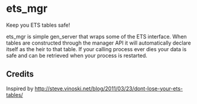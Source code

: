 ets_mgr
=======

Keep you ETS tables safe!

ets\_mgr is simple gen\_server that wraps some of the ETS interface.
When tables are constructed through the manager API it will
automatically declare itself as the heir to that table. If your calling
process ever dies your data is safe and can be retrieved when your
process is restarted.

Credits
-------
Inspired by
http://steve.vinoski.net/blog/2011/03/23/dont-lose-your-ets-tables/
